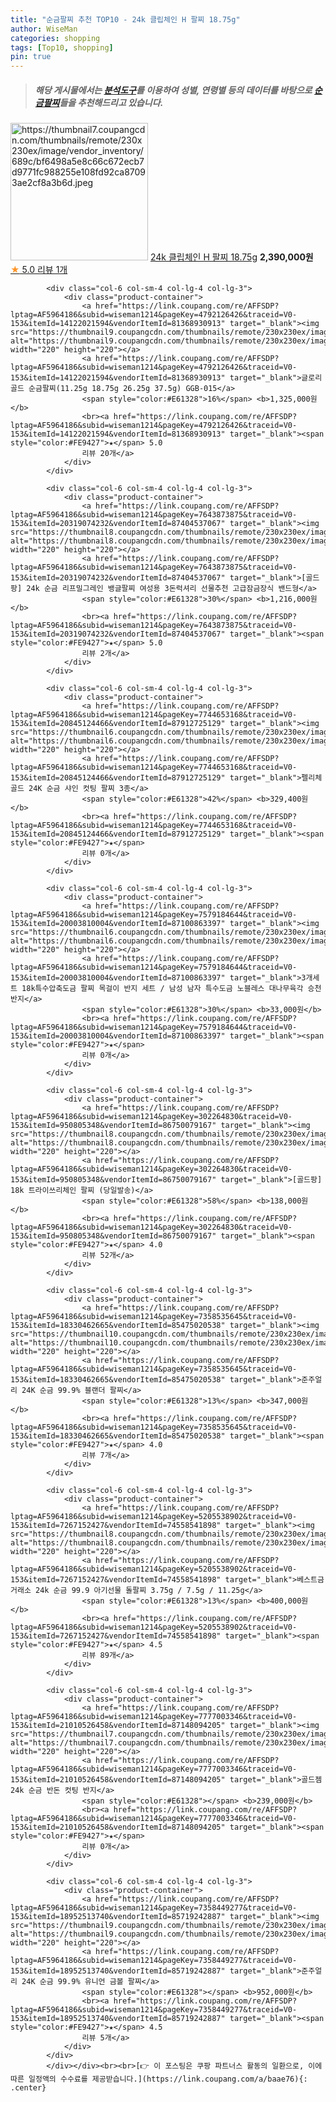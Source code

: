 ```yaml
---
title: "순금팔찌 추천 TOP10 - 24k 클립체인 H 팔찌 18.75g"
author: WiseMan
categories: shopping
tags: [Top10, shopping]
pin: true
---
```


> ##### 해당 게시물에서는 [**분석도구**](https://itemscout.io/)를 이용하여 **성별**, **연령별** 등의 데이터를 바탕으로 [**순금팔찌**](https://link.coupang.com/a/baae76)들을 추천해드리고 있습니다.
<div class="container"><div class="row">
            <div class="col-6 col-sm-4 col-lg-4 col-lg-3">
                <div class="product-container">
                    <a href="https://link.coupang.com/re/AFFSDP?lptag=AF5964186&subid=wiseman1214&pageKey=6957343508&traceid=V0-153&itemId=16924523873&vendorItemId=84102343476" target="_blank"><img src="https://thumbnail7.coupangcdn.com/thumbnails/remote/230x230ex/image/vendor_inventory/689c/bf6498a5e8c66c672ecb7d9771fc988255e108fd92ca87093ae2cf8a3b6d.jpeg" alt="https://thumbnail7.coupangcdn.com/thumbnails/remote/230x230ex/image/vendor_inventory/689c/bf6498a5e8c66c672ecb7d9771fc988255e108fd92ca87093ae2cf8a3b6d.jpeg" width="220" height="220"></a>
                    <a href="https://link.coupang.com/re/AFFSDP?lptag=AF5964186&subid=wiseman1214&pageKey=6957343508&traceid=V0-153&itemId=16924523873&vendorItemId=84102343476" target="_blank">24k 클립체인 H 팔찌 18.75g</a>
                    <span style="color:#E61328"></span> <b>2,390,000원</b>
                    <br><a href="https://link.coupang.com/re/AFFSDP?lptag=AF5964186&subid=wiseman1214&pageKey=6957343508&traceid=V0-153&itemId=16924523873&vendorItemId=84102343476" target="_blank"><span style="color:#FE9427">★</span> 5.0
                    리뷰 1개</a>
                </div>
            </div>
            
            <div class="col-6 col-sm-4 col-lg-4 col-lg-3">
                <div class="product-container">
                    <a href="https://link.coupang.com/re/AFFSDP?lptag=AF5964186&subid=wiseman1214&pageKey=4792126426&traceid=V0-153&itemId=14122021594&vendorItemId=81368930913" target="_blank"><img src="https://thumbnail9.coupangcdn.com/thumbnails/remote/230x230ex/image/vendor_inventory/d5c0/50559ba44346efb927926331e771df29945583219c0562bcc9201114a284.jpg" alt="https://thumbnail9.coupangcdn.com/thumbnails/remote/230x230ex/image/vendor_inventory/d5c0/50559ba44346efb927926331e771df29945583219c0562bcc9201114a284.jpg" width="220" height="220"></a>
                    <a href="https://link.coupang.com/re/AFFSDP?lptag=AF5964186&subid=wiseman1214&pageKey=4792126426&traceid=V0-153&itemId=14122021594&vendorItemId=81368930913" target="_blank">글로리골드 순금팔찌(11.25g 18.75g 26.25g 37.5g) GGB-015</a>
                    <span style="color:#E61328">16%</span> <b>1,325,000원</b>
                    <br><a href="https://link.coupang.com/re/AFFSDP?lptag=AF5964186&subid=wiseman1214&pageKey=4792126426&traceid=V0-153&itemId=14122021594&vendorItemId=81368930913" target="_blank"><span style="color:#FE9427">★</span> 5.0
                    리뷰 20개</a>
                </div>
            </div>
            
            <div class="col-6 col-sm-4 col-lg-4 col-lg-3">
                <div class="product-container">
                    <a href="https://link.coupang.com/re/AFFSDP?lptag=AF5964186&subid=wiseman1214&pageKey=7643873875&traceid=V0-153&itemId=20319074232&vendorItemId=87404537067" target="_blank"><img src="https://thumbnail8.coupangcdn.com/thumbnails/remote/230x230ex/image/vendor_inventory/9dd7/2449fb5eba279a9ea7a30369f07153ccaa1ee5bd594d02f64c1260818c7e.jpg" alt="https://thumbnail8.coupangcdn.com/thumbnails/remote/230x230ex/image/vendor_inventory/9dd7/2449fb5eba279a9ea7a30369f07153ccaa1ee5bd594d02f64c1260818c7e.jpg" width="220" height="220"></a>
                    <a href="https://link.coupang.com/re/AFFSDP?lptag=AF5964186&subid=wiseman1214&pageKey=7643873875&traceid=V0-153&itemId=20319074232&vendorItemId=87404537067" target="_blank">[골드팡] 24k 순금 리프밀그레인 뱅글팔찌 여성용 3돈럭셔리 선물추천 고급잠금장식 밴드형</a>
                    <span style="color:#E61328">30%</span> <b>1,216,000원</b>
                    <br><a href="https://link.coupang.com/re/AFFSDP?lptag=AF5964186&subid=wiseman1214&pageKey=7643873875&traceid=V0-153&itemId=20319074232&vendorItemId=87404537067" target="_blank"><span style="color:#FE9427">★</span> 5.0
                    리뷰 2개</a>
                </div>
            </div>
            
            <div class="col-6 col-sm-4 col-lg-4 col-lg-3">
                <div class="product-container">
                    <a href="https://link.coupang.com/re/AFFSDP?lptag=AF5964186&subid=wiseman1214&pageKey=7744653168&traceid=V0-153&itemId=20845124466&vendorItemId=87912725129" target="_blank"><img src="https://thumbnail6.coupangcdn.com/thumbnails/remote/230x230ex/image/vendor_inventory/0ff1/0b3b982465bf0d637b75c26841af344d3f25f24748d2adfbf5853a2edba6.jpg" alt="https://thumbnail6.coupangcdn.com/thumbnails/remote/230x230ex/image/vendor_inventory/0ff1/0b3b982465bf0d637b75c26841af344d3f25f24748d2adfbf5853a2edba6.jpg" width="220" height="220"></a>
                    <a href="https://link.coupang.com/re/AFFSDP?lptag=AF5964186&subid=wiseman1214&pageKey=7744653168&traceid=V0-153&itemId=20845124466&vendorItemId=87912725129" target="_blank">펠리체골드 24K 순금 샤인 컷팅 팔찌 3종</a>
                    <span style="color:#E61328">42%</span> <b>329,400원</b>
                    <br><a href="https://link.coupang.com/re/AFFSDP?lptag=AF5964186&subid=wiseman1214&pageKey=7744653168&traceid=V0-153&itemId=20845124466&vendorItemId=87912725129" target="_blank"><span style="color:#FE9427">★</span> 
                    리뷰 0개</a>
                </div>
            </div>
            
            <div class="col-6 col-sm-4 col-lg-4 col-lg-3">
                <div class="product-container">
                    <a href="https://link.coupang.com/re/AFFSDP?lptag=AF5964186&subid=wiseman1214&pageKey=7579184644&traceid=V0-153&itemId=20003810004&vendorItemId=87100863397" target="_blank"><img src="https://thumbnail6.coupangcdn.com/thumbnails/remote/230x230ex/image/vendor_inventory/f4f3/b6525219448d07cbc0a5fc506b627fd699c31a1e22cbf0a2e0ef42197bea.png" alt="https://thumbnail6.coupangcdn.com/thumbnails/remote/230x230ex/image/vendor_inventory/f4f3/b6525219448d07cbc0a5fc506b627fd699c31a1e22cbf0a2e0ef42197bea.png" width="220" height="220"></a>
                    <a href="https://link.coupang.com/re/AFFSDP?lptag=AF5964186&subid=wiseman1214&pageKey=7579184644&traceid=V0-153&itemId=20003810004&vendorItemId=87100863397" target="_blank">3개세트 18k특수압축도금 팔찌 목걸이 반지 세트 / 남성 남자 특수도금 노블레스 대나무육각 승천반지</a>
                    <span style="color:#E61328">30%</span> <b>33,000원</b>
                    <br><a href="https://link.coupang.com/re/AFFSDP?lptag=AF5964186&subid=wiseman1214&pageKey=7579184644&traceid=V0-153&itemId=20003810004&vendorItemId=87100863397" target="_blank"><span style="color:#FE9427">★</span> 
                    리뷰 0개</a>
                </div>
            </div>
            
            <div class="col-6 col-sm-4 col-lg-4 col-lg-3">
                <div class="product-container">
                    <a href="https://link.coupang.com/re/AFFSDP?lptag=AF5964186&subid=wiseman1214&pageKey=302264830&traceid=V0-153&itemId=950805348&vendorItemId=86750079167" target="_blank"><img src="https://thumbnail8.coupangcdn.com/thumbnails/remote/230x230ex/image/vendor_inventory/1907/5e31a6b5f3cce5669f9cda9451de06b393588cde4a95613a18bde6731ed0.jpg" alt="https://thumbnail8.coupangcdn.com/thumbnails/remote/230x230ex/image/vendor_inventory/1907/5e31a6b5f3cce5669f9cda9451de06b393588cde4a95613a18bde6731ed0.jpg" width="220" height="220"></a>
                    <a href="https://link.coupang.com/re/AFFSDP?lptag=AF5964186&subid=wiseman1214&pageKey=302264830&traceid=V0-153&itemId=950805348&vendorItemId=86750079167" target="_blank">[골드팡] 18k 트라이쓰리체인 팔찌 (당일발송)</a>
                    <span style="color:#E61328">58%</span> <b>138,000원</b>
                    <br><a href="https://link.coupang.com/re/AFFSDP?lptag=AF5964186&subid=wiseman1214&pageKey=302264830&traceid=V0-153&itemId=950805348&vendorItemId=86750079167" target="_blank"><span style="color:#FE9427">★</span> 4.0
                    리뷰 52개</a>
                </div>
            </div>
            
            <div class="col-6 col-sm-4 col-lg-4 col-lg-3">
                <div class="product-container">
                    <a href="https://link.coupang.com/re/AFFSDP?lptag=AF5964186&subid=wiseman1214&pageKey=7358535645&traceid=V0-153&itemId=18330462665&vendorItemId=85475020538" target="_blank"><img src="https://thumbnail10.coupangcdn.com/thumbnails/remote/230x230ex/image/vendor_inventory/a482/0e4ea4229b25df2293df919a3c06ab83601ae34b126b1ca9bb177f1b8afc.jpg" alt="https://thumbnail10.coupangcdn.com/thumbnails/remote/230x230ex/image/vendor_inventory/a482/0e4ea4229b25df2293df919a3c06ab83601ae34b126b1ca9bb177f1b8afc.jpg" width="220" height="220"></a>
                    <a href="https://link.coupang.com/re/AFFSDP?lptag=AF5964186&subid=wiseman1214&pageKey=7358535645&traceid=V0-153&itemId=18330462665&vendorItemId=85475020538" target="_blank">준주얼리 24K 순금 99.9% 블랜더 팔찌</a>
                    <span style="color:#E61328">13%</span> <b>347,000원</b>
                    <br><a href="https://link.coupang.com/re/AFFSDP?lptag=AF5964186&subid=wiseman1214&pageKey=7358535645&traceid=V0-153&itemId=18330462665&vendorItemId=85475020538" target="_blank"><span style="color:#FE9427">★</span> 4.0
                    리뷰 7개</a>
                </div>
            </div>
            
            <div class="col-6 col-sm-4 col-lg-4 col-lg-3">
                <div class="product-container">
                    <a href="https://link.coupang.com/re/AFFSDP?lptag=AF5964186&subid=wiseman1214&pageKey=5205538902&traceid=V0-153&itemId=7267152427&vendorItemId=74558541898" target="_blank"><img src="https://thumbnail8.coupangcdn.com/thumbnails/remote/230x230ex/image/vendor_inventory/6a74/b8126239a383da968a16c47282777b0c1fd21118648d20248f95df2dae58.jpg" alt="https://thumbnail8.coupangcdn.com/thumbnails/remote/230x230ex/image/vendor_inventory/6a74/b8126239a383da968a16c47282777b0c1fd21118648d20248f95df2dae58.jpg" width="220" height="220"></a>
                    <a href="https://link.coupang.com/re/AFFSDP?lptag=AF5964186&subid=wiseman1214&pageKey=5205538902&traceid=V0-153&itemId=7267152427&vendorItemId=74558541898" target="_blank">베스트금거래소 24k 순금 99.9 아기선물 돌팔찌 3.75g / 7.5g / 11.25g</a>
                    <span style="color:#E61328">13%</span> <b>400,000원</b>
                    <br><a href="https://link.coupang.com/re/AFFSDP?lptag=AF5964186&subid=wiseman1214&pageKey=5205538902&traceid=V0-153&itemId=7267152427&vendorItemId=74558541898" target="_blank"><span style="color:#FE9427">★</span> 4.5
                    리뷰 89개</a>
                </div>
            </div>
            
            <div class="col-6 col-sm-4 col-lg-4 col-lg-3">
                <div class="product-container">
                    <a href="https://link.coupang.com/re/AFFSDP?lptag=AF5964186&subid=wiseman1214&pageKey=7777003346&traceid=V0-153&itemId=21010526458&vendorItemId=87148094205" target="_blank"><img src="https://thumbnail7.coupangcdn.com/thumbnails/remote/230x230ex/image/vendor_inventory/1a55/29953f35b6aa4f5fd1aec4b35ae35edf6e980ee24b78deba9f5148720603.png" alt="https://thumbnail7.coupangcdn.com/thumbnails/remote/230x230ex/image/vendor_inventory/1a55/29953f35b6aa4f5fd1aec4b35ae35edf6e980ee24b78deba9f5148720603.png" width="220" height="220"></a>
                    <a href="https://link.coupang.com/re/AFFSDP?lptag=AF5964186&subid=wiseman1214&pageKey=7777003346&traceid=V0-153&itemId=21010526458&vendorItemId=87148094205" target="_blank">골드젬 24k 순금 반돈 컷팅 반지</a>
                    <span style="color:#E61328"></span> <b>239,000원</b>
                    <br><a href="https://link.coupang.com/re/AFFSDP?lptag=AF5964186&subid=wiseman1214&pageKey=7777003346&traceid=V0-153&itemId=21010526458&vendorItemId=87148094205" target="_blank"><span style="color:#FE9427">★</span> 
                    리뷰 0개</a>
                </div>
            </div>
            
            <div class="col-6 col-sm-4 col-lg-4 col-lg-3">
                <div class="product-container">
                    <a href="https://link.coupang.com/re/AFFSDP?lptag=AF5964186&subid=wiseman1214&pageKey=7358449277&traceid=V0-153&itemId=18952513740&vendorItemId=85719242887" target="_blank"><img src="https://thumbnail9.coupangcdn.com/thumbnails/remote/230x230ex/image/vendor_inventory/407d/6bf98dfe4c44e44a76963668bd9fedd918d09095142dca341dc539633936.jpg" alt="https://thumbnail9.coupangcdn.com/thumbnails/remote/230x230ex/image/vendor_inventory/407d/6bf98dfe4c44e44a76963668bd9fedd918d09095142dca341dc539633936.jpg" width="220" height="220"></a>
                    <a href="https://link.coupang.com/re/AFFSDP?lptag=AF5964186&subid=wiseman1214&pageKey=7358449277&traceid=V0-153&itemId=18952513740&vendorItemId=85719242887" target="_blank">준주얼리 24K 순금 99.9% 유니언 금볼 팔찌</a>
                    <span style="color:#E61328"></span> <b>952,000원</b>
                    <br><a href="https://link.coupang.com/re/AFFSDP?lptag=AF5964186&subid=wiseman1214&pageKey=7358449277&traceid=V0-153&itemId=18952513740&vendorItemId=85719242887" target="_blank"><span style="color:#FE9427">★</span> 4.5
                    리뷰 5개</a>
                </div>
            </div>
            </div></div><br><br>[👉 이 포스팅은 쿠팡 파트너스 활동의 일환으로, 이에 따른 일정액의 수수료를 제공받습니다.](https://link.coupang.com/a/baae76){: .center}